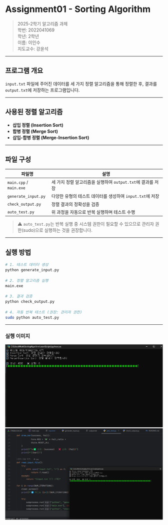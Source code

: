 #  Assignment01 - Sorting Algorithm

> 2025-2학기 알고리즘 과제  
> 학번: 2022041069  
> 학년: 2학년  
> 이름: 이인수  
> 지도교수: 강윤석

---

##  프로그램 개요

`input.txt` 파일에 주어진 데이터를 세 가지 정렬 알고리즘을 통해 정렬한 후, 결과를 `output.txt`에 저장하는 프로그램입니다.

---

##  사용된 정렬 알고리즘

- **삽입 정렬 (Insertion Sort)**
- **합병 정렬 (Merge Sort)**
- **삽입-합병 정렬 (Merge-Insertion Sort)**

---

##  파일 구성

| 파일명              | 설명 |
|--------------------|------|
| `main.cpp` / `main.exe` | 세 가지 정렬 알고리즘을 실행하여 `output.txt`에 결과를 저장 |
| `generate_input.py` | 다양한 유형의 테스트 데이터를 생성하여 `input.txt`에 저장 |
| `check_output.py`   | 정렬 결과의 정확성을 검증 |
| `auto_test.py`      | 위 과정을 자동으로 반복 실행하며 테스트 수행 |

> ⚠️ `auto_test.py`는 반복 실행 중 시스템 권한이 필요할 수 있으므로 관리자 권한(sudo)으로 실행하는 것을 권장합니다.

---

##  실행 방법

```bash
# 1. 테스트 데이터 생성
python generate_input.py

# 2. 정렬 알고리즘 실행
main.exe

# 3. 결과 검증
python check_output.py

# 4. 자동 반복 테스트 (권장: 관리자 권한)
sudo python auto_test.py

```
---

### **실행 이미지**

![img_1.png](img_1.png)![img.png](img.png)
